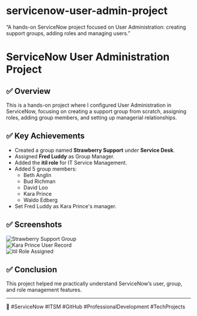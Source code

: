 # servicenow-user-admin-project
“A hands-on ServiceNow project focused on User Administration: creating support groups, adding roles and managing users.”
# ServiceNow User Administration Project

## ✅ Overview
This is a hands-on project where I configured User Administration in ServiceNow, focusing on creating a support group from scratch, assigning roles, adding group members, and setting up managerial relationships.

## ✅ Key Achievements
- Created a group named **Strawberry Support** under **Service Desk**.
- Assigned **Fred Luddy** as Group Manager.
- Added the **itil role** for IT Service Management.
- Added 5 group members:
  - Beth Anglin
  - Bud Richman
  - David Loo
  - Kara Prince
  - Waldo Edberg
- Set Fred Luddy as Kara Prince's manager.

## ✅ Screenshots
![Strawberry Support Group](screenshot1.png)  
![Kara Prince User Record](screenshot2.png)  
![itil Role Assigned](screenshot3.png)

## ✅ Conclusion
This project helped me practically understand ServiceNow’s user, group, and role management features.

---

🔧 #ServiceNow #ITSM #GitHub #ProfessionalDevelopment #TechProjects
